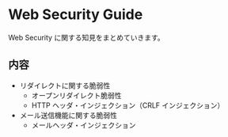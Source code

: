# Web Security Guide

Web Security に関する知見をまとめていきます。

## 内容

-   リダイレクトに関する脆弱性
    -   オープンリダイレクト脆弱性
    -   HTTP ヘッダ・インジェクション（CRLF インジェクション）
-   メール送信機能に関する脆弱性
    -   メールヘッダ・インジェクション